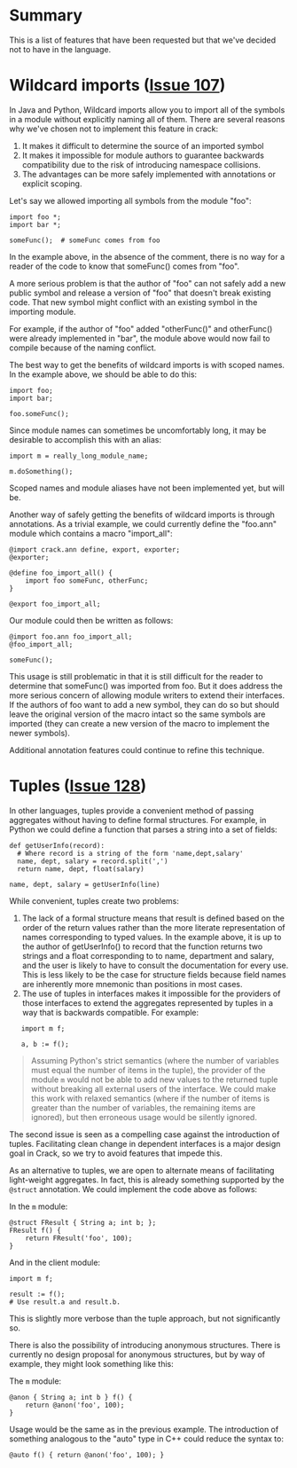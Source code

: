 # Summary #

This is a list of features that have been requested but that we've decided not to have in the language.

# Wildcard imports ([Issue 107](https://code.google.com/p/crack-language/issues/detail?id=107)) #

In Java and Python, Wildcard imports allow you to import all of the symbols in a module without explicitly naming all of them.  There are several reasons why we've chosen not to implement this feature in crack:

1) It makes it difficult to determine the source of an imported symbol
2) It makes it impossible for module authors to guarantee backwards compatibility due to the risk of introducing namespace collisions.
3) The advantages can be more safely implemented with annotations or explicit scoping.

Let's say we allowed importing all symbols from the module "foo":

```
import foo *;
import bar *;

someFunc();  # someFunc comes from foo
```

In the example above, in the absence of the comment, there is no way for a reader of the code to know that someFunc() comes from "foo".

A more serious problem is that the author of "foo" can not safely add a new public symbol and release a version of "foo" that doesn't break existing code.  That new symbol might conflict with an existing symbol in the importing module.

For example, if the author of "foo" added "otherFunc()" and otherFunc() were already implemented in "bar", the module above would now fail to compile because of the naming conflict.

The best way to get the benefits of wildcard imports is with scoped names.  In the example above, we should be able to do this:

```
import foo;
import bar;

foo.someFunc();
```

Since module names can sometimes be uncomfortably long, it may be desirable to accomplish this with an alias:

```
import m = really_long_module_name;

m.doSomething();
```

Scoped names and module aliases have not been implemented yet, but will be.

Another way of safely getting the benefits of wildcard imports is through annotations.  As a trivial example, we could currently define the "foo.ann" module which contains a macro "import\_all":

```
@import crack.ann define, export, exporter;
@exporter;

@define foo_import_all() {
    import foo someFunc, otherFunc;
}

@export foo_import_all;

```

Our module could then be written as follows:

```
@import foo.ann foo_import_all;
@foo_import_all;

someFunc();
```

This usage is still problematic in that it is still difficult for the reader to determine that someFunc() was imported from foo.  But it does address the more serious concern of allowing module writers to extend their interfaces.  If the authors of foo want to add a new symbol, they can do so but should leave the original version of the macro intact so the same symbols are imported (they can create a new version of the macro to implement the newer symbols).

Additional annotation features could continue to refine this technique.

# Tuples ([Issue 128](https://code.google.com/p/crack-language/issues/detail?id=128)) #

In other languages, tuples provide a convenient method of passing aggregates without having to define formal structures.  For example, in Python we could define a function that parses a string into a set of fields:

```
def getUserInfo(record):
  # Where record is a string of the form 'name,dept,salary'
  name, dept, salary = record.split(',')
  return name, dept, float(salary)

name, dept, salary = getUserInfo(line)
```

While convenient, tuples create two problems:

  1. The lack of a formal structure means that result is defined based on the order of the return values rather than the more literate representation of names corresponding to typed values.  In the example above, it is up to the author of getUserInfo() to record that the function returns two strings and a float corresponding to to name, department and salary, and the user is likely to have to consult the documentation for every use.  This is less likely to be the case for structure fields because field names are inherently more mnemonic than positions in most cases.
  1. The use of tuples in interfaces makes it impossible for the providers of those interfaces to extend the aggregates represented by tuples in a way that is backwards compatible.  For example:
```
   import m f;

   a, b := f();
```

> Assuming Python's strict semantics (where the number of
> variables must equal the number of items in the tuple), the
> provider of the module `m` would not be able to add new values
> to the returned tuple without breaking all external users of the
> interface.  We could make this work with relaxed semantics (where
> if the number of items is greater than the number of variables,
> the remaining items are ignored), but then erroneous usage would
> be silently ignored.

The second issue is seen as a compelling case against the introduction
of tuples.  Facilitating clean change in dependent interfaces is a
major design goal in Crack, so we try to avoid features that impede
this.

As an alternative to tuples, we are open to alternate means of
facilitating light-weight aggregates.  In fact, this is already something supported by the `@struct` annotation.  We could implement
the code above as follows:

In the `m` module:

```
@struct FResult { String a; int b; };
FResult f() {
    return FResult('foo', 100);
}
```

And in the client module:

```
import m f;

result := f();
# Use result.a and result.b.
```

This is slightly more verbose than the tuple approach, but not significantly so.

There is also the possibility of introducing anonymous structures.
There is currently no design proposal for anonymous structures, but
by way of example, they might look something like this:

The `m` module:

```
@anon { String a; int b } f() {
    return @anon('foo', 100);
}
```

Usage would be the same as in the previous example.  The introduction of something analogous to the "auto" type in C++ could reduce the syntax
to:

```
@auto f() { return @anon('foo', 100); }
```


